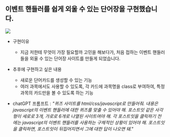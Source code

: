 이벤트 핸들러를 쉽게 외울 수 있는 단어장을 구현했습니다.
-----------------
<image src="./eventhandler-quiz.png">

- 구현이유
  - 지금 저한테 무엇이 가장 필요할까 고민을 해보다가, 처음 접하는 이벤트 핸들러들을 외울 수 있는 단어장 사이트를 만들게 되었습니다.
  
- 추후에 구현하고 싶은 내용
  - 새로운 단어카드를 생성할 수 있는 기능
  - 여러 과목에서도 사용할 수 있도록, 각 카드에 과목명을 class로 부여하여, 특정 과목의 카드만을 볼 수 있도록 하는 기능
  
 - chatGPT 프롬프트
 : _"퀴즈 사이트를 html/css/javascript로 만들어줘. 내용은 javascript의 이벤트 핸들러에 대한 퀴즈를 맞출 수 있어야 해. 포스트잇 같은 사각형이 세로로 3개, 가로로 6개로 나열된 사이트여야 해. 각 포스트잇을 클릭하기 전에는 javascript의 이벤트 핸들러를 사용하는 구체적인 상황이 있어야 해. 포스트잇을 클릭하면, 포스트잇이 뒤집어지면서 그에 대한 답이 나오면 돼."_
